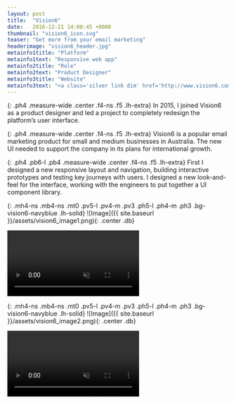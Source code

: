 ```yaml
---
layout: post
title:  "Vision6"
date:   2016-12-21 14:00:45 +0000
thumbnail: "vision6_icon.svg"
teaser: "Get more from your email marketing"
headerimage: "vision6_header.jpg"
metainfo1title: "Platform"
metainfo1text: "Responsive web app"
metainfo2title: "Role"
metainfo2text: "Product Designer"
metainfo3title: "Website"
metainfo3text: "<a class='silver link dim' href='http://www.vision6.com.au/' target='_blank' alt='Vision6 Website'>vision6.com.au</a>"
---
```

{: .ph4 .measure-wide .center .f4-ns .f5 .lh-extra}
In 2015, I joined Vision6 as a product designer and led a project to completely redesign the platform’s user interface.

{: .ph4 .measure-wide .center .f4-ns .f5 .lh-extra}
Vision6 is a popular email marketing product for small and medium businesses in Australia. The new UI needed to support the company in its plans for international growth.

{: .ph4 .pb6-l .pb4 .measure-wide .center .f4-ns .f5 .lh-extra}
First I designed a new responsive layout and navigation, building interactive prototypes and testing key journeys with users. I designed a new look-and-feel for the interface, working with the engineers to put together a UI component library.

{: .mh4-ns .mb4-ns .mt0 .pv5-l .pv4-m .pv3 .ph5-l .ph4-m .ph3 .bg-vision6-navyblue .lh-solid}
![Image]({{ site.baseurl }}/assets/vision6_image1.png){: .center .db}

<p class="ph4-ns mb4-ns">
<video autoplay loop muted>
  <source src="{{ site.baseurl }}/assets/vision6_video1.mp4" type="video/mp4">
Your browser does not support the video tag.
</video>
</p>

{: .mh4-ns .mb4-ns .mt0 .pv5-l .pv4-m .pv3 .ph5-l .ph4-m .ph3 .bg-vision6-navyblue .lh-solid}
![Image]({{ site.baseurl }}/assets/vision6_image2.png){: .center .db}

<p class="ph4-ns mb4-ns">
<video autoplay loop muted>
  <source src="{{ site.baseurl }}/assets/vision6_video2.mp4" type="video/mp4">
Your browser does not support the video tag.
</video>
</p>

